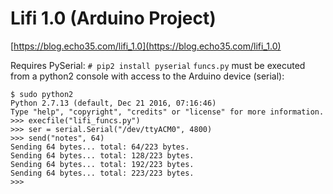 # Lifi 1.0 (Arduino Project)
[https://blog.echo35.com/lifi_1.0](https://blog.echo35.com/lifi_1.0)

Requires PySerial: `# pip2 install pyserial`
`funcs.py` must be executed from a python2 console with access to the Arduino device (serial):
```
$ sudo python2
Python 2.7.13 (default, Dec 21 2016, 07:16:46)
Type "help", "copyright", "credits" or "license" for more information.
>>> execfile("lifi_funcs.py")
>>> ser = serial.Serial("/dev/ttyACM0", 4800)
>>> send("notes", 64)
Sending 64 bytes... total: 64/223 bytes.
Sending 64 bytes... total: 128/223 bytes.
Sending 64 bytes... total: 192/223 bytes.
Sending 64 bytes... total: 223/223 bytes.
>>>
```

